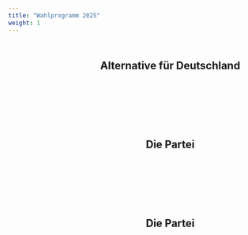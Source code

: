```yaml
---
title: "Wahlprogramm 2025"
weight: 1
---
```

<style>
    :root {
        --main-width: 90% !important;
    }
    .grid-container {
        display: grid;
        grid-template-columns: repeat(auto-fit, minmax(40rem, 1fr));
        gap: 2rem !important;
        padding: 0.5rem;
    }
    .entry-link {
        opacity: 0%; !important
    }
    .post-entry {
        align-content: center;
        margin-bottom: 0 !important;
        display: flex;
        justify-content: center;
    }
    .entry-header {
        text-align: center;
    } 
</style>

<div class="grid-container"> 
    <article class="post-entry">
        <header class="entry-header"> 
            <h2 class="entry-hint-parent">
                Alternative für Deutschland
            </h2>
        </header>
        <a class="entry-link" aria-label="Alternative für Deutschland" href="./parties/afd"></a>
    </article>
    <article class="post-entry">
        <header class="entry-header"> 
            <h2 class="entry-hint-parent">
                Die Partei
            </h2>
        </header>
        <a class="entry-link" aria-label="Die Partei" href="./parties/die-partei"></a>
    </article>
    <article class="post-entry">
        <header class="entry-header"> 
            <h2 class="entry-hint-parent">
                Die Partei
            </h2>
        </header>
        <a class="entry-link" aria-label="Die Partei" href="./parties/die-partei"></a>
    </article>
</div>